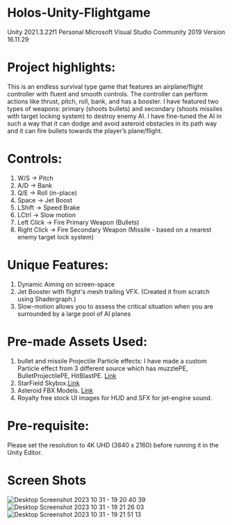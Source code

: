 # Holos-Unity-Flightgame

Unity 2021.3.22f1 Personal
Microsoft Visual Studio Community 2019 Version 16.11.29

# Project highlights:
This is an endless survival type game that features an airplane/flight controller with fluent and smooth controls. The controller can perform actions like thrust, pitch, roll, bank, and has a booster. I have featured two types of weapons: primary (shoots bullets) and secondary (shoots missiles with target locking system) to destroy enemy AI. I have fine-tuned the AI in such a way that it can dodge and avoid asteroid obstacles in its path way and it can fire bullets towards the player’s plane/flight.

# Controls:
1) W/S -> Pitch
2) A/D -> Bank
3) Q/E -> Roll (in-place)
4) Space -> Jet Boost
5) LShift -> Speed Brake
6) LCtrl -> Slow motion
7) Left Click -> Fire Primary Weapon (Bullets)
8) Right Click -> Fire Secondary Weapon (Missile - based on a nearest enemy target lock system)

# Unique Features: 
1) Dynamic Aiming on screen-space
2) Jet Booster with flight's mesh trailing VFX. (Created it from scratch using Shadergraph.)
3) Slow-motion allows you to assess the critical situation when you are surrounded by a large pool of AI planes

# Pre-made Assets Used:
1) bullet and missile Projectile Particle effects: I have made a custom Particle effect from 3 different source which has muzzlePE, BulletProjectilePE, HitBlastPE. [Link](https://assetstore.unity.com/packages/vfx/particles/epic-toon-fx-57772)
2) StarField Skybox.[Link](https://assetstore.unity.com/packages/2d/textures-materials/sky/starfield-skybox-92717)
3) Asteroid FBX Models. [Link](https://assetstore.unity.com/packages/3d/environments/sci-fi/asteroids-low-poly-pack-142164)
4) Royalty free stock UI images for HUD and SFX for jet-engine sound.

# Pre-requisite:
Please set the resolution to 4K UHD (3840 x 2160) before running it in the Unity Editor.
    
# Screen Shots
![Desktop Screenshot 2023 10 31 - 19 20 40 39](https://github.com/shahhet11/Holos-Unity-Flightgame/assets/29114279/29f1b1e9-4296-4e1d-bfff-142dab97c2bd)
![Desktop Screenshot 2023 10 31 - 19 21 26 03](https://github.com/shahhet11/Holos-Unity-Flightgame/assets/29114279/56c0ba95-6a34-4d02-aea6-7fddb3b06d2f)
![Desktop Screenshot 2023 10 31 - 19 21 51 13](https://github.com/shahhet11/Holos-Unity-Flightgame/assets/29114279/7a5a9843-3de4-4c5d-9457-0d9277df45ca)
